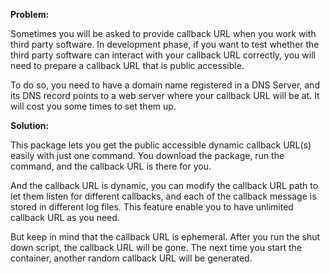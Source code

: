 **Problem:**

Sometimes you will be asked to provide callback URL when you work with third party software. In development phase, if you want to test whether the third party software can interact with your callback URL correctly, you will need to prepare a callback URL that is public accessible.

To do so, you need to have a domain name registered in a DNS Server, and its DNS record points to a web server where your callback URL will be at. It will cost you some times to set them up.

**Solution:**

This package lets you get the public accessible dynamic callback URL(s) easily with just one command. You download the package, run the command, and the callback URL is there for you.

And the callback URL is dynamic, you can modify the callback URL path to let them listen for different callbacks, and each of the callback message is stored in different log files. This feature enable you to have unlimited callback URL as you need.

But keep in mind that the callback URL is ephemeral. After you run the shut down script, the callback URL will be gone. The next time you start the container, another random callback URL will be generated.